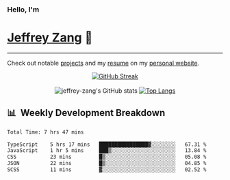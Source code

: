 
### Hello, I'm 
# [Jeffrey Zang](https://www.linkedin.com/in/jeffreyzang/) 🦀

---

Check out notable [projects](https://jeffz.dev/projects) and my [resume](https://jeffz.dev/resume) on my [personal website](https://jeffz.dev/).

<div align = 'center'>

[![GitHub Streak](https://github-readme-streak-stats.herokuapp.com/?user=jeffrey-zang&theme=tokyonight)](https://git.io/streak-stats)
<br></br>
![jeffrey-zang's GitHub stats](https://github-readme-stats.vercel.app/api?username=jeffrey-zang&show_icons=true&theme=tokyonight&hide_rank=true&hide=stars) 
[![Top Langs](https://github-readme-stats.vercel.app/api/top-langs/?username=jeffrey-zang&hide=ShaderLab,HLSL&layout=compact&theme=tokyonight)](https://github.com/anuraghazra/github-readme-stats)

</div>

## 📊 &nbsp;Weekly Development Breakdown
<!--START_SECTION:waka-->

```txt
Total Time: 7 hrs 47 mins

TypeScript    5 hrs 17 mins   ████████████████▓░░░░░░░░   67.31 %
JavaScript    1 hr 5 mins     ███▒░░░░░░░░░░░░░░░░░░░░░   13.84 %
CSS           23 mins         █▒░░░░░░░░░░░░░░░░░░░░░░░   05.08 %
JSON          22 mins         █▒░░░░░░░░░░░░░░░░░░░░░░░   04.85 %
SCSS          11 mins         ▓░░░░░░░░░░░░░░░░░░░░░░░░   02.52 %
```

<!--END_SECTION:waka-->

